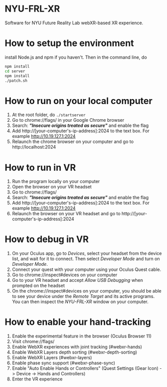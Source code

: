 # NYU-FRL-XR

Software for NYU Future Reality Lab webXR-based XR experience.

# How to setup the environment

install Node.js and npm if you haven't. Then in the command line, do
```sh
npm install
cd server
npm install
./patch.sh
```

# How to run on your local computer

1. At the root folder, do ``./startserver``
2. Go to chrome://flags/ in your Google Chrome browser
3. Search: ***"Insecure origins treated as secure"*** and enable the flag
4. Add http://[your-computer's-ip-address]:2024 to the text box. For example http://10.19.127.1:2024
5. Relaunch the chrome browser on your computer and go to http://localhost:2024

# How to run in VR

1. Run the program locally on your computer
2. Open the browser on your VR headset
3. Go to chrome://flags/
4. Search: ***"Insecure origins treated as secure"*** and enable the flag
5. Add http://[your-computer's-ip-address]:2024 to the text box. For example http://10.19.127.1:2024
7. Relaunch the browser on your VR headset and go to http://[your-computer's-ip-address]:2024 

# How to debug in VR

1. On your Oculus app, go to *Devices*, select your headset from the device list, and wait for it to connect. Then select *Developer Mode* and turn on *Developer Mode*.
2. Connect your quest with your computer using your Oculus Quest cable.
3. Go to chrome://inspect#devices on your computer
4. Go to your VR headset and accept *Allow USB Debugging* when prompted on the headset
5. On the chrome://inspect#devices on your computer, you should be able to see your device under the *Remote Target* and its active programs. You can then inspect the *NYU-FRL-XR* window on your computer.

# How to enable your hand-tracking

1. Enable the experimental feature in the browser (Oculus Browser 11)
2. Visit chrome://flags/
3. Enable WebXR experiences with joint tracking (#webxr-hands)
4. Enable WebXR Layers depth sorting (#webxr-depth-sorting)
5. Enable WebXR Layers (#webxr-layers)
6. Enable phase sync support (#webxr-phase-sync)
7. Enable "Auto Enable Hands or Controllers" (Quest Settings (Gear Icon) -> Device -> Hands and Controllers)
8. Enter the VR experience
